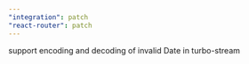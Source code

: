 ```yaml
---
"integration": patch
"react-router": patch
---
```


support encoding and decoding of invalid Date in turbo-stream
